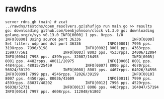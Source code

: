 # rawdns
`server rdns_gh (main) # zcat ../rawdns/testdns/open_resolvers.gz|shuf|go run main.go >> results 
go: downloading github.com/benbjohnson/clock v1.3.0
go: downloading golang.org/x/sys v0.13.0
INFO[0000] 1 pps. 0rpps. 1/0                            
INFO[0000] Using source port 36336                      
INFO[0000] Set filter: udp and dst port 36336           
INFO[0001] 7995 pps. 3198rpps. 7996/3198                
INFO[0002] 8001 pps. 4363rpps. 15997/7561               
INFO[0003] 8003 pps. 4533rpps. 24006/12094              
INFO[0004] 7998 pps. 4399rpps. 32007/16493              
INFO[0005] 8001 pps. 4482rpps. 40011/20975              
INFO[0006] 8001 pps. 4484rpps. 48015/25459              
INFO[0007] 8006 pps. 4670rpps. 56024/30129              
INFO[0008] 8001 pps. 4467rpps. 64026/34596              
INFO[0009] 7999 pps. 4546rpps. 72026/39159              
INFO[0010] 8007 pps. 4450rpps. 80036/43609              
INFO[0011] 7999 pps. 4593rpps. 88037/48202              
INFO[0012] 7996 pps. 4529rpps. 96038/52731              
INFO[0013] 8006 pps. 4463rpps. 104047/57194             
INFO[0014] 7997 pps. 4608rpps. 112048/61802`
